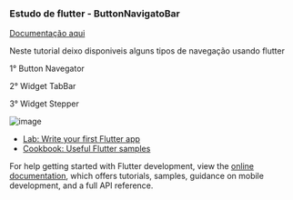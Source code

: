  <h3>Estudo de flutter - ButtonNavigatoBar</h3>

<a href="https://api.flutter.dev/flutter/material/BottomNavigationBar-class.html">Documentação aqui</a>
<p>Neste tutorial deixo disponiveis alguns tipos de navegação usando flutter</p>
<p>1° Button Navegator</p>
<p>2° Widget TabBar</p>
<p>3° Widget Stepper</p>

![image](https://user-images.githubusercontent.com/110294612/196270904-b43a34b0-1dce-42d0-8601-271af54c5bec.png)

- [Lab: Write your first Flutter app](https://docs.flutter.dev/get-started/codelab)
- [Cookbook: Useful Flutter samples](https://docs.flutter.dev/cookbook)

For help getting started with Flutter development, view the
[online documentation](https://docs.flutter.dev/), which offers tutorials,
samples, guidance on mobile development, and a full API reference.
